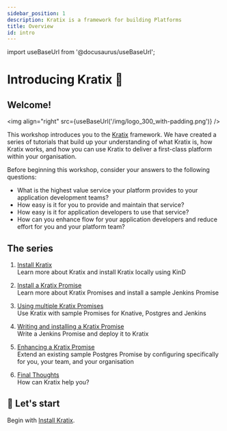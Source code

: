 ```yaml
---
sidebar_position: 1
description: Kratix is a framework for building Platforms
title: Overview
id: intro
---
```

import useBaseUrl from '@docusaurus/useBaseUrl';


# Introducing Kratix 🎉

## Welcome!

<img align="right" src={useBaseUrl('/img/logo_300_with-padding.png')} />

This workshop introduces you to the [Kratix](https://www.kratix.io) framework. We have created a series of tutorials that build up your understanding of what Kratix is, how Kratix works, and how you can use Kratix to deliver a first-class platform within your organisation.

Before beginning this workshop, consider your answers to the following questions:

* What is the highest value service your platform provides to your application development teams?
* How easy is it for you to provide and maintain that service?
* How easy is it for application developers to use that service?
* How can you enhance flow for your application developers and reduce effort for you and your platform team?


## The series

1. [Install Kratix](installing-kratix/) <br />
Learn more about Kratix and install Kratix locally using KinD

1. [Install a Kratix Promise](installing-a-promise/) <br />
Learn more about Kratix Promises and install a sample Jenkins Promise

1. [Using multiple Kratix Promises](multiple-promises) <br />
Use Kratix with sample Promises for Knative, Postgres and Jenkins

1. [Writing and installing a Kratix Promise](writing-a-promise/) <br />
Write a Jenkins Promise and deploy it to Kratix

1. [Enhancing a Kratix Promise](enhancing-a-promise/) <br />
Extend an existing sample Postgres Promise by configuring specifically for you, your team, and your organisation

1. [Final Thoughts](whats-next) <br />
How can Kratix help you?

## 🥁 Let's start
Begin with [Install Kratix](installing-kratix/).
